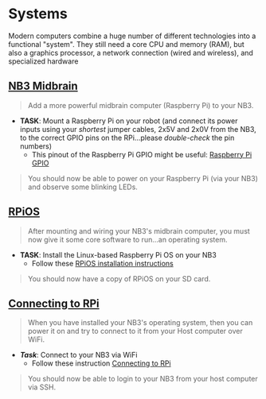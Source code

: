 # Systems
Modern computers combine a huge number of different technologies into a functional "system". They still need a core CPU and memory (RAM), but also a graphics processor, a network connection (wired and wireless), and specialized hardware

## [NB3 Midbrain](https://vimeo.com/1005170402)
> Add a more powerful midbrain computer (Raspberry Pi) to your NB3.

- **TASK**: Mount a Raspberry Pi on your robot (and connect its power inputs using your *shortest* jumper cables, 2x5V and 2x0V from the NB3, to the correct GPIO pins on the RPi...please *double-check* the pin numbers)
  - This pinout of the Raspberry Pi GPIO might be useful: [Raspberry Pi GPIO](_resources/images/rpi_GPIO_pinout.png)
> You should now be able to power on your Raspberry Pi (via your NB3) and observe some blinking LEDs.

## [RPiOS](https://vimeo.com/??????)
> After mounting and wiring your NB3's midbrain computer, you must now give it some core software to run...an operating system.
  
- **TASK**: Install the Linux-based Raspberry Pi OS on your NB3
  - Follow these [RPiOS installation instructions](../../../boxes/systems/rpios/README.md)
> You should now have a copy of RPiOS on your SD card.

## [Connecting to RPi](https://vimeo.com/??????)
> When you have installed your NB3's operating system, then you can power it on and try to connect to it from your Host computer over WiFi.

- ***Task***: Connect to your NB3 via WiFi
  - Follow these instruction [Connecting to RPi](../../../boxes/systems/connecting/README.md)
> You should now be able to login to your NB3 from your host computer via SSH.

